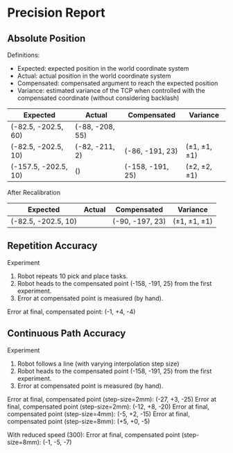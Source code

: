 # Precision Report

## Absolute Position

Definitions:

- Expected: expected position in the world coordinate system
- Actual: actual position in the world coordinate system
- Compensated: compensated argument to reach the expected position
- Variance: estimated variance of the TCP when controlled with the compensated coordinate (without considering backlash)

| Expected             | Actual          | Compensated      | Variance     |
| -------------------- | --------------- | ---------------- | ------------ |
| (-82.5, -202.5, 60)  | (-88, -208, 55) |                  |              |
| (-82.5, -202.5, 10)  | (-82, -211, 2)  | (-86, -191, 23)  | (±1, ±1, ±1) |
| (-157.5, -202.5, 10) | ()              | (-158, -191, 25) | (±2, ±2, ±1) |

After Recalibration

| Expected            | Actual | Compensated     | Variance     |
| ------------------- | ------ | --------------- | ------------ |
| (-82.5, -202.5, 10) |        | (-90, -197, 23) | (±1, ±1, ±1) |

## Repetition Accuracy

Experiment

1. Robot repeats 10 pick and place tasks.
2. Robot heads to the compensated point (-158, -191, 25) from the first experiment.
3. Error at compensated point is measured (by hand).

Error at final, compensated point: (-1, +4, -4)

## Continuous Path Accuracy

Experiment

1. Robot follows a line (with varying interpolation step size)
2. Robot heads to the compensated point (-158, -191, 25) from the first experiment.
3. Error at compensated point is measured (by hand).

Error at final, compensated point (step-size=2mm): (-27, +3, -25)
Error at final, compensated point (step-size=2mm): (-12, +8, -20)
Error at final, compensated point (step-size=4mm): (-5, +2, -15)
Error at final, compensated point (step-size=8mm): (+5, +0, -5)

With reduced speed (300):
Error at final, compensated point (step-size=8mm): (-1, -5, -7)
